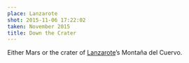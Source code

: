 ```yaml
---
place: Lanzarote
shot: 2015-11-06 17:22:02
taken: November 2015
title: Down the Crater
---
```


Either Mars or the crater of [Lanzarote](https://en.wikipedia.org/wiki/Lanzarote)’s Montaña del Cuervo.
